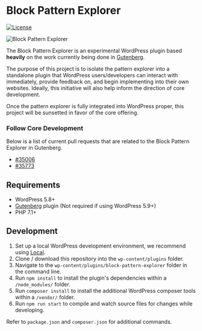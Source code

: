 # Block Pattern Explorer

[![License](https://img.shields.io/badge/license-GPL--2.0%2B-green.svg)](https://github.com/wpengine/block-pattern-explorer/blob/master/LICENSE.txt)

![Block Pattern Explorer](https://user-images.githubusercontent.com/4832319/149374997-381c41de-6608-4997-91df-d72c7e273e2e.png)

The Block Pattern Explorer is an experimental WordPress plugin based **heavily** on the work currently being done in [Gutenberg](https://github.com/WordPress/gutenberg).

The purpose of this project is to isolate the pattern explorer into a standalone plugin that WordPress users/developers can interact with immediately, provide feedback on, and begin implementing into their own websites. Ideally, this initiative will also help inform the direction of core development.

Once the pattern explorer is fully integrated into WordPress proper, this project will be sunsetted in favor of the core offering.

### Follow Core Development

Below is a list of current pull requests that are related to the Block Pattern Explorer in Gutenberg.

- [#35006](https://github.com/WordPress/gutenberg/pull/35006)
- [#35773](https://github.com/WordPress/gutenberg/pull/35773)

## Requirements

- WordPress 5.8+
- [Gutenberg](https://github.com/WordPress/gutenberg) plugin (Not required if using WordPress 5.9+)
- PHP 7.1+

## Development

1. Set up a local WordPress development environment, we recommend using [Local](https://localwp.com/).
2. Clone / download this repository into the `wp-content/plugins` folder.
3. Navigate to the `wp-content/plugins/block-pattern-explorer` folder in the command line.
4. Run `npm install` to install the plugin's dependencies within a `/node_modules/` folder.
5. Run `composer install` to install the additional WordPress composer tools within a `/vendor/` folder.
6. Run `npm run start` to compile and watch source files for changes while developing.

Refer to `package.json` and `composer.json` for additional commands.
